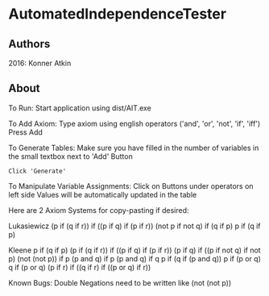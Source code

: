 # AutomatedIndependenceTester
## Authors
2016:
Konner Atkin

## About
To Run:
	Start application using dist/AIT.exe

To Add Axiom:
	Type axiom using english operators ('and', 'or', 'not', 'if', 'iff')
	Press Add

To Generate Tables:
	Make sure you have filled in the number of variables in the small textbox next to 'Add' Button

	Click 'Generate'

To Manipulate Variable Assignments:
	Click on Buttons under operators on left side
	Values will be automatically updated in the table


Here are 2 Axiom Systems for copy-pasting if desired:

Lukasiewicz
(p if (q if r)) if ((p if q) if (p if r))
(not p if not q) if (q if p)
p if (q if p)

Kleene
p if (q if p)
(p if (q if r)) if ((p if q) if (p if r))
(p if q) if ((p if not q) if not p)
(not (not p)) if p
(p and q) if p
(p and q) if q
p if (q if (p and q))
p if (p or q)
q if (p or q)
(p if r) if ((q if r) if ((p or q) if r))

Known Bugs:
	Double Negations need to be written like (not (not p))

